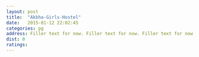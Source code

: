```yaml
---
layout: post
title:  "Akbha-Girls-Hostel"
date:   2015-01-12 22:02:45
categories: pg
address: Filler text for now. Filler text for now. Filler text for now. Filler text for now. Filler text for now. 
dist: 0
ratings:
---
```

